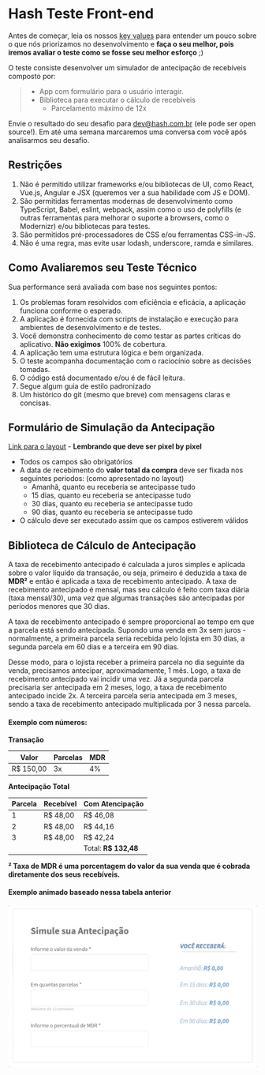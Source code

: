# Hash Teste Front-end

Antes de começar, leia os nossos [key values](https://www.keyvalues.com/hash) para entender um pouco sobre o que nós priorizamos no desenvolvimento e **faça o seu melhor, pois iremos avaliar o teste como se fosse seu melhor esforço** ;)

O teste consiste desenvolver um simulador de antecipação de recebíveis composto por:

> - App com formulário para o usuário interagir.
> - Biblioteca para executar o cálculo de recebíveis
>   - Parcelamento máximo de 12x

Envie o resultado do seu desafio para dev@hash.com.br (ele pode ser open source!). Em até uma semana marcaremos uma conversa com você após analisarmos seu desafio.

## Restrições

1.  Não é permitido utilizar frameworks e/ou bibliotecas de UI, como React, Vue.js, Angular e JSX (queremos ver a sua habilidade com JS e DOM).
2.  São permitidas ferramentas modernas de desenvolvimento como TypeScript, Babel, eslint, webpack, assim como o uso de polyfills (e outras ferramentas para melhorar o suporte a browsers, como o Modernizr) e/ou bibliotecas para testes.
3.  São permitidos pré-processadores de CSS e/ou ferramentas CSS-in-JS.
4.  Não é uma regra, mas evite usar lodash, underscore, ramda e similares.

## Como Avaliaremos seu Teste Técnico

Sua performance será avaliada com base nos seguintes pontos:

1. Os problemas foram resolvidos com eficiência e eficácia, a aplicação funciona conforme o esperado.
2. A aplicação é fornecida com scripts de instalação e execução para ambientes de desenvolvimento e de testes.
3. Você demonstra conhecimento de como testar as partes críticas do aplicativo. **Não exigimos** 100% de cobertura.
4. A aplicação tem uma estrutura lógica e bem organizada.
5. O teste acompanha documentação com o raciocínio sobre as decisões tomadas.
6. O código está documentado e/ou é de fácil leitura.
7. Segue algum guia de estilo padronizado
8. Um histórico do git (mesmo que breve) com mensagens claras e concisas.

## Formulário de Simulação da Antecipação

[Link para o layout](https://www.figma.com/file/ipV80xJ29T7rdz0Aoo7xWv/Antecipation?node-id=0%3A1) - **Lembrando que deve ser pixel by pixel**

- Todos os campos são obrigatórios
- A data de recebimento do **valor total da compra** deve ser fixada nos seguintes periodos: (como apresentado no layout)
  - Amanhã, quanto eu receberia se antecipasse tudo
  - 15 dias, quanto eu receberia se antecipasse tudo
  - 30 dias, quanto eu receberia se antecipasse tudo
  - 90 dias, quanto eu receberia se antecipasse tudo
- O cálculo deve ser executado assim que os campos estiverem válidos

## Biblioteca de Cálculo de Antecipação

A taxa de recebimento antecipado é calculada a juros simples e aplicada sobre o valor líquido da transação, ou seja, primeiro é deduzida a taxa de **MDR²** e então é aplicada a taxa de recebimento antecipado. A taxa de recebimento antecipado é mensal, mas seu cálculo é feito com taxa diária (taxa mensal/30), uma vez que algumas transações são antecipadas por períodos menores que 30 dias.

A taxa de recebimento antecipado é sempre proporcional ao tempo em que a parcela está sendo antecipada. Supondo uma venda em 3x sem juros - normalmente, a primeira parcela seria recebida pelo lojista em 30 dias, a segunda parcela em 60 dias e a terceira em 90 dias.

Desse modo, para o lojista receber a primeira parcela no dia seguinte da venda, precisamos antecipar, aproximadamente, 1 mês. Logo, a taxa de recebimento antecipado vai incidir uma vez. Já a segunda parcela precisaria ser antecipada em 2 meses, logo, a taxa de recebimento antecipado incide 2x. A terceira parcela seria antecipada em 3 meses, sendo a taxa de recebimento antecipado multiplicada por 3 nessa parcela.

#### Exemplo com números:

**Transação**

| Valor      | Parcelas | MDR |
| ---------- | -------- | --- |
| R\$ 150,00 | 3x       | 4%  |

**Antecipação Total**

| Parcela | Recebível | Com Atencipação       |
| ------- | --------- | --------------------- |
| 1       | R\$ 48,00 | R\$ 46,08             |
| 2       | R\$ 48,00 | R\$ 44,16             |
| 3       | R\$ 48,00 | R\$ 42,24             |
|         |           | Total: **R\$ 132,48** |

**² Taxa de MDR é uma porcentagem do valor da sua venda que é cobrada diretamente dos seus recebíveis.**

#### Exemplo animado baseado nessa tabela anterior

![](anticipation.gif)
